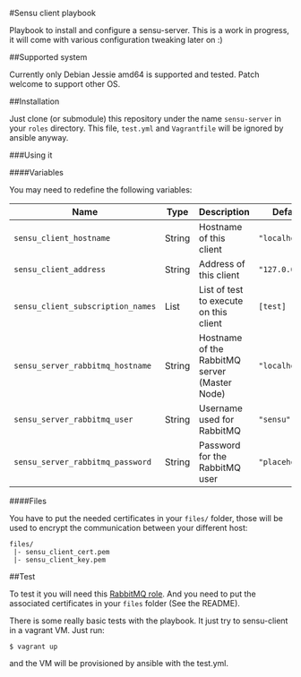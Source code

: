#Sensu client playbook

Playbook to install and configure a sensu-server. This is a work in progress,
it will come with various configuration tweaking later on :)

##Supported system

Currently only Debian Jessie amd64 is supported and tested. Patch welcome to
support other OS.

##Installation

Just clone (or submodule) this repository under the name `sensu-server` in your
`roles` directory. This file, `test.yml` and `Vagrantfile` will be ignored by
ansible anyway.

###Using it

####Variables

You may need to redefine the following variables:

|Name|Type|Description|Default|
|----|----|-----------|-------|
`sensu_client_hostname`|String|Hostname of this client|`"localhost"`
`sensu_client_address`|String|Address of this client|`"127.0.0.1"`
`sensu_client_subscription_names`|List|List of test to execute on this client| `[test]`
`sensu_server_rabbitmq_hostname`|String|Hostname of the RabbitMQ server (Master Node)|`"localhost"`
`sensu_server_rabbitmq_user`|String|Username used for RabbitMQ|`"sensu"`
`sensu_server_rabbitmq_password`|String|Password for the RabbitMQ user|`"placeholder"`

####Files

You have to put the needed certificates in your `files/` folder, those will be
used to encrypt the communication between your different host:

    files/
     |- sensu_client_cert.pem
     |- sensu_client_key.pem

##Test

To test it you will need this [RabbitMQ
role](https://github.com/Mayeu/ansible-playbook-rabbitmq). And you need to put
the associated certificates in your `files` folder (See the README).

There is some really basic tests with the playbook. It just try to sensu-client
in a vagrant VM. Just run:

    $ vagrant up

and the VM will be provisioned by ansible with the test.yml.
